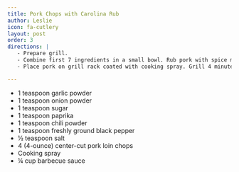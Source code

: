 ```yaml
---
title: Pork Chops with Carolina Rub
author: Leslie
icon: fa-cutlery
layout: post
order: 3
directions: |
   - Prepare grill.
   - Combine first 7 ingredients in a small bowl. Rub pork with spice mixture; let stand 10 minutes.
   - Place pork on grill rack coated with cooking spray. Grill 4 minutes. Turn pork; grill 2 minutes. Brush each chop with 1 tablespoon sauce, and grill 2 minutes or until desired degree of doneness.

---
```


<ul>
	<li>1 teaspoon garlic powder</li>
	<li>1 teaspoon onion powder</li>
	<li>1 teaspoon sugar</li>
	<li>1 teaspoon paprika</li>
	<li>1 teaspoon chili powder</li>
	<li>1 teaspoon freshly ground black pepper</li>
	<li>½ teaspoon salt</li>
	<li>4 (4-ounce) center-cut pork loin chops</li>
	<li>Cooking spray</li>
	<li>¼ cup barbecue sauce</li>
</ul>